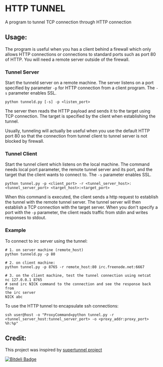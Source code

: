 HTTP TUNNEL
==========

A program to tunnel TCP connection through HTTP connection

## Usage: 

The program is useful when you has a client behind a firewall which only allows
HTTP connections or connections to standard ports such as port 80 of HTTP. You
will need a remote server outside of the firewall. 

### Tunnel Server 

Start the tunneld server on a remote machine. The server listens on a port
specified by parameter `-p` for HTTP connection from a client program. 
The `-s` parameter enables SSL.

    python tunneld.py [-s] -p <listen_port>

The server then reads the HTTP payload and sends it to the target using TCP
connection. The target is specified by the client when establishing the tunnel. 

Usually, tunneling will actually be useful when you use the default HTTP port
80 so that the connection from tunnel client to tunnel server is not blocked by
firewall. 

### Tunnel Client 

Start the tunnel client which listens on the local machine. The command needs
local port parameter, the remote tunnel server and its port, and the target that the client wants to connect to.
The `-s` parameter enables SSL.

    python tunnel.py -p <client_port> -r <tunnel_server_host>:<tunnel_server_port> <target_host>:<target_port>

When this command is executed, the client sends a http request to establish the
tunnel with the remote tunnel server. The tunnel server will then establish
a TCP connection with the target server. When you don't specify a port with the `-p` parameter, the client
reads traffic from stdin and writes responses to stdout.

### Example

To connect to irc server using the tunnel:

    # 1. on server machine (remote_host)
    python tunneld.py -p 80

    # 2. on client machine: 
    python tunnel.py -p 8765 -r remote_host:80 irc.freenode.net:6667

    # 3. on the client machine, test the tunnel connection using netcat
    nc 127.0.0.1 8765
    # send irc NICK command to the connection and see the response back from
    the irc server
    NICK abc

To use the HTTP tunnel to encapsulate ssh connections:

    ssh user@host -o "ProxyCommand=python tunnel.py -r <tunnel_server_host:tunnel_server_port> -o <proxy_addr:proxy_port> %h:%p"

## Credit: 

This project was inspired by [supertunnel
project](https://code.google.com/p/supertunnel/)


[![Bitdeli Badge](https://d2weczhvl823v0.cloudfront.net/khuevu/http-tunnel/trend.png)](https://bitdeli.com/free "Bitdeli Badge")


